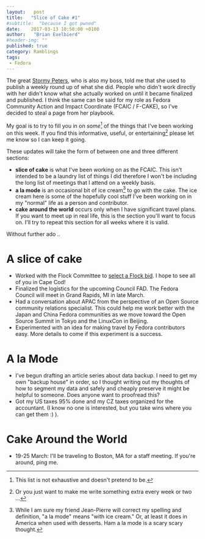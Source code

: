 ```yaml
---
layout:   post
title:   "Slice of Cake #1"
#subtitle:  "because I got pwned"
date:    2017-03-13 10:50:00 +0100
author:   "Brian Exelbierd"
#header-img: ""
published: true
category: Ramblings
tags:
 - Fedora
---
```


The great [Stormy Peters](https://twitter.com/storming), who is also my boss, told me that she used to publish a weekly round up of what she did. People who didn't work directly with her didn't know what she actually worked on until it became finalized and published.  I think the same can be said for my role as Fedora Community Action and Impact Coordinate (FCAIC / F-CAKE), so I've decided to steal a page from her playbook.

My goal is to try to fill you in on *some*[^0] of the things that I've been working on this week.  If you find this informative, useful, or entertaining[^1] please let me know so I can keep it going.

These updates will take the form of between one and three different sections:

* **slice of cake** is what I've been working on as the FCAIC.  This isn't intended to be a laundry list of things I did therefore I won't be including the long list of meetings that I attend on a weekly basis.
* **a la mode** is an occasional bit of ice cream[^2] to go with the cake.  The ice cream here is some of the hopefully cool stuff I've been working on in my "normal" life as a person and contributor.
* **cake around the world** occurs only when I have significant travel plans.  If you want to meet up in real life, this is the section you'll want to focus on.  I'll try to repeat this section for all weeks where it is valid.

Without further ado ..

# A slice of cake

- Worked with the Flock Committee to [select a Flock bid](https://lists.fedoraproject.org/archives/list/flock-planning@lists.fedoraproject.org/thread/UVPIM4LKVGTP36LEN3W2KCRSFVOXQS2V/).  I hope to see all of you in Cape Cod!
- Finalized the logistics for the upcoming Council FAD.  The Fedora Council will meet in Grand Rapids, MI in late March.
- Had a conversation about APAC from the perspective of an Open Source community relations specialist.  This could help me work better with the Japan and China Fedora communities as we move toward the Open Source Summit in Tokyo and the LinuxCon in Beijing.
- Experimented with an idea for making travel by Fedora contributors easy.  More details to come if this experiment is a success.

# A la Mode

- I've begun drafting an article series about data backup.  I need to get my own "backup house" in order, so I thought writing out my thoughts of how to segment my data and safely and cheaply preserve it might be helpful to someone.  Does anyone want to proofread this?
- Got my US taxes 95% done and my CZ taxes organized for the accountant.  (I know no one is interested, but you take wins where you can get them :) ).

# Cake Around the World

- 19-25 March: I'll be traveling to Boston, MA for a staff meeting. If you're around, ping me.

[^0]: This list is not exhaustive and doesn't pretend to be.

[^1]: Or you just want to make me write something extra every week or two ...

[^2]: While I am sure my friend Jean-Pierre will correct my spelling and definition, "a la mode" means "with ice cream." Or, at least it does in America when used with desserts.  Ham a la mode is a scary scary thought.
